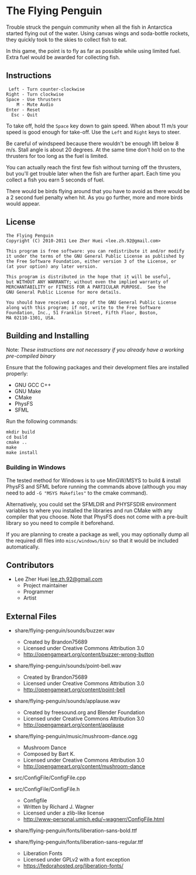 # The Flying Penguin
Trouble struck the penguin community when all the fish in Antarctica started flying out of the water. Using canvas wings and soda-bottle rockets, they quickly took to the skies to collect fish to eat.

In this game, the point is to fly as far as possible while using limited fuel. Extra fuel would be awarded for collecting fish.

## Instructions

     Left - Turn counter-clockwise
    Right - Turn clockwise
    Space - Use thrusters
        M - Mute Audio
    Enter - Reset
      Esc - Quit

To take off, hold the `Space` key down to gain speed. When about 11 m/s your speed is good enough for take-off. Use the `Left` and `Right` keys to steer.

Be careful of windspeed because there wouldn't be enough lift below 8 m/s. Stall angle is about 20 degrees. At the same time don't hold on to the thrusters for too long as the fuel is limited.

You can actually reach the first few fish without turning off the thrusters, but you'll get trouble later when the fish are further apart. Each time you collect a fish you earn 5 seconds of fuel.

There would be birds flying around that you have to avoid as there would be a 2 second fuel penalty when hit. As you go further, more and more birds would appear.

## License

    The Flying Penguin
    Copyright (C) 2010-2011 Lee Zher Huei <lee.zh.92@gmail.com>
    
    This program is free software: you can redistribute it and/or modify
    it under the terms of the GNU General Public License as published by
    the Free Software Foundation, either version 3 of the License, or
    (at your option) any later version.
    
    This program is distributed in the hope that it will be useful,
    but WITHOUT ANY WARRANTY; without even the implied warranty of
    MERCHANTABILITY or FITNESS FOR A PARTICULAR PURPOSE.  See the
    GNU General Public License for more details.
    
    You should have received a copy of the GNU General Public License
    along with this program; if not, write to the Free Software
    Foundation, Inc., 51 Franklin Street, Fifth Floor, Boston,
    MA 02110-1301, USA.

## Building and Installing

Note: *These instructions are not necessary if you already have a working pre-compiled binary*

Ensure that the following packages and their development files are installed properly:

  * GNU GCC C++
  * GNU Make
  * CMake
  * PhysFS
  * SFML

Run the following commands:

    mkdir build
    cd build
    cmake ..
    make
    make install

### Building in Windows

The tested method for Windows is to use MinGW/MSYS to build & install PhysFS and SFML before running the commands above (although you may need to add `-G "MSYS Makefiles"` to the cmake command).

Alternatively, you could set the SFMLDIR and PHYSFSDIR environment variables to where you installed the libraries and run CMake with any compiler that you choose. Note that PhysFS does not come with a pre-built library so you need to compile it beforehand.

If you are planning to create a package as well, you may optionally dump all the required dll files into `misc/windows/bin/` so that it would be included automatically.

## Contributors

* Lee Zher Huei <lee.zh.92@gmail.com>
  - Project maintainer
  - Programmer
  - Artist

## External Files

* share/flying-penguin/sounds/buzzer.wav
  - Created by Brandon75689
  - Licensed under Creative Commons Attribution 3.0
  - http://opengameart.org/content/buzzer-wrong-button

* share/flying-penguin/sounds/point-bell.wav
  - Created by Brandon75689
  - Licensed under Creative Commons Attribution 3.0
  - http://opengameart.org/content/point-bell

* share/flying-penguin/sounds/applause.wav
  - Created by freesound.org and Blender Foundation
  - Licensed under Creative Commons Attribution 3.0
  - http://opengameart.org/content/applause

* share/flying-penguin/music/mushroom-dance.ogg
  - Mushroom Dance
  - Composed by Bart K.
  - Licensed under Creative Commons Attribution 3.0
  - http://opengameart.org/content/mushroom-dance

* src/ConfigFile/ConfigFile.cpp
* src/ConfigFile/ConfigFile.h
  - Configfile
  - Written by Richard J. Wagner
  - Licensed under a zlib-like license
  - http://www-personal.umich.edu/~wagnerr/ConfigFile.html

* share/flying-penguin/fonts/liberation-sans-bold.ttf
* share/flying-penguin/fonts/liberation-sans-regular.ttf
  - Liberation Fonts
  - Licensed under GPLv2 with a font exception
  - https://fedorahosted.org/liberation-fonts/
